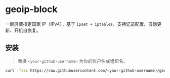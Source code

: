 # geoip-block

一键屏蔽指定国家 IP（IPv4），基于 `ipset + iptables`。支持记录配置、自动更新、开机自恢复。

## 安装

> 替换 `<your-github-username>` 为你的账户名或组织名。

```bash
curl -fsSL https://raw.githubusercontent.com/<your-github-username>/geoip-block/main/install.sh | bash
